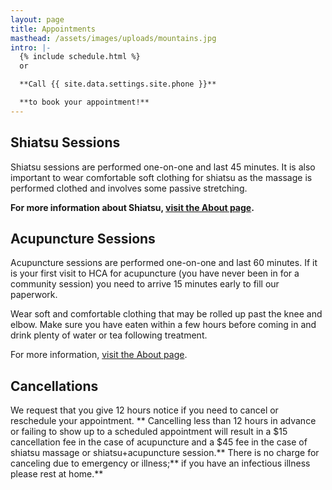 ```yaml
---
layout: page
title: Appointments
masthead: /assets/images/uploads/mountains.jpg
intro: |-
  {% include schedule.html %}
  or

  **Call {{ site.data.settings.site.phone }}**

  **to book your appointment!**
---
```

## Shiatsu Sessions

Shiatsu sessions are performed one-on-one and last 45 minutes.  It is also important to wear comfortable soft clothing for shiatsu as the massage is performed clothed and involves some passive stretching.

**For more information about Shiatsu, [visit the About page](/about/).**

## **Acupuncture Sessions**

Acupuncture sessions are performed one-on-one and last 60 minutes.  If it is your first visit to HCA for acupuncture (you have never been in for a community session) you need to arrive 15 minutes early to fill our paperwork.

Wear soft and comfortable clothing that may be rolled up past the knee and elbow.  Make sure you have eaten within a few hours before coming in and drink plenty of water or tea following treatment.

For more information, [visit the About page](http://www.heartlandacu.com/about). 

## Cancellations

We request that you give 12 hours notice if you need to cancel or reschedule your appointment. ** Cancelling less than 12 hours in advance or failing to show up to a scheduled appointment will result in a $15 cancellation fee in the case of acupuncture and a $45 fee in the case of shiatsu massage or shiatsu+acupuncture session.** There is no charge for canceling due to emergency or illness;** if you have an infectious illness please rest at home.**
